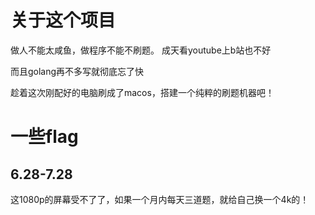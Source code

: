 # 关于这个项目

做人不能太咸鱼，做程序不能不刷题。
成天看youtube上b站也不好

而且golang再不多写就彻底忘了快

趁着这次刚配好的电脑刷成了macos，搭建一个纯粹的刷题机器吧！

# 一些flag

## 6.28-7.28
这1080p的屏幕受不了了，如果一个月内每天三道题，就给自己换一个4k的！